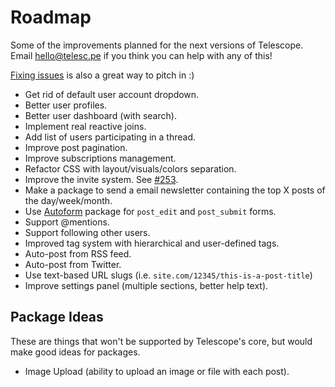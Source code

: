 # Roadmap

Some of the improvements planned for the next versions of Telescope. Email [hello@telesc.pe](mailto:hello@telesc.pe) if you think you can help with any of this!

[Fixing issues](https://github.com/TelescopeJS/Telescope/issues) is also a great way to pitch in :)

- Get rid of default user account dropdown. 
- Better user profiles. 
- Better user dashboard (with search).
- Implement real reactive joins.
- Add list of users participating in a thread. 
- Improve post pagination.
- Improve subscriptions management. 
- Refactor CSS with layout/visuals/colors separation.
- Improve the invite system. See [#253](https://github.com/TelescopeJS/Telescope/issues/253).
- Make a package to send a email newsletter containing the top X posts of the day/week/month.
- Use [Autoform](https://github.com/aldeed/meteor-autoform/) package for `post_edit` and `post_submit` forms.
- Support @mentions.
- Support following other users. 
- Improved tag system with hierarchical and user-defined tags.
- Auto-post from RSS feed.
- Auto-post from Twitter.
- Use text-based URL slugs (i.e. `site.com/12345/this-is-a-post-title`)
- Improve settings panel (multiple sections, better help text).

## Package Ideas

These are things that won't be supported by Telescope's core, but would make good ideas for packages.

- Image Upload (ability to upload an image or file with each post).